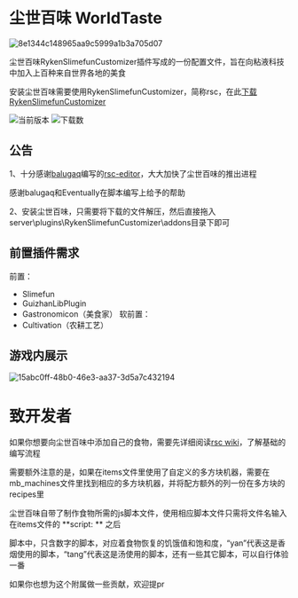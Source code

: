 # 尘世百味 WorldTaste

![8e1344c148965aa9c5999a1b3a705d07](https://github.com/user-attachments/assets/0ada326a-eb54-40b1-855c-0f4160e76cce)

尘世百味RykenSlimefunCustomizer插件写成的一份配置文件，旨在向粘液科技中加入上百种来自世界各地的美食

安装尘世百味需要使用RykenSlimefunCustomizer，简称rsc，在此[下载RykenSlimefunCustomizer](https://builds.guizhanss.com/SlimefunReloadingProject/RykenSlimeCustomizer/main)


![当前版本](https://img.shields.io/github/v/release/haiman233/WorldTaste?include_prereleases)
![下载数](https://img.shields.io/github/downloads/haiman233/WorldTaste/total)

## 公告

1、十分感谢[balugaq](https://github.com/balugaq)编写的[rsc-editor](https://github.com/balugaq/RSCEditor)，大大加快了尘世百味的推出进程

感谢balugaq和Eventually在脚本编写上给予的帮助

2、安装尘世百味，只需要将下载的文件解压，然后直接拖入server\plugins\RykenSlimefunCustomizer\addons目录下即可

## 前置插件需求
前置：
- Slimefun
- GuizhanLibPlugin
- Gastronomicon（美食家）
软前置：
- Cultivation（农耕工艺）

## 游戏内展示

![15abc0ff-48b0-46e3-aa37-3d5a7c432194](https://github.com/user-attachments/assets/2cb7faab-2aee-4f3b-b469-4c156441aefe)

# 致开发者

如果你想要向尘世百味中添加自己的食物，需要先详细阅读[rsc wiki](https://rsc.hiworldmc.com/)，了解基础的编写流程

需要额外注意的是，如果在items文件里使用了自定义的多方块机器，需要在mb_machines文件里找到相应的多方块机器，并将配方额外的列一份在多方块的recipes里

尘世百味自带了制作食物所需的js脚本文件，使用相应脚本文件只需将文件名输入在items文件的 **script: ** 之后

脚本中，只含数字的脚本，对应着食物恢复的饥饿值和饱和度，“yan”代表这是香烟使用的脚本，“tang”代表这是汤使用的脚本，还有一些其它脚本，可以自行体验一番

如果你也想为这个附属做一些贡献，欢迎提pr



